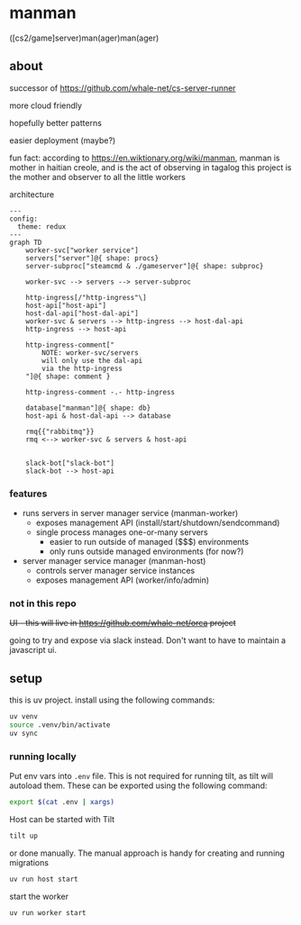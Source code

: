 # manman
([cs2/game]server)man(ager)man(ager)


## about

successor of https://github.com/whale-net/cs-server-runner

more cloud friendly

hopefully better patterns

easier deployment (maybe?)

fun fact: according to https://en.wiktionary.org/wiki/manman, manman is mother in haitian creole, and is the act of observing in tagalog
this project is the mother and observer to all the little workers

architecture
```mermaid
---
config:
  theme: redux
---
graph TD
    worker-svc["worker service"]
    servers["server"]@{ shape: procs}
    server-subproc["steamcmd & ./gameserver"]@{ shape: subproc}

    worker-svc --> servers --> server-subproc

    http-ingress[/"http-ingress"\]
    host-api["host-api"]
    host-dal-api["host-dal-api"]
    worker-svc & servers --> http-ingress --> host-dal-api
    http-ingress --> host-api

    http-ingress-comment["
        NOTE: worker-svc/servers
        will only use the dal-api
        via the http-ingress
    "]@{ shape: comment }

    http-ingress-comment -.- http-ingress

    database["manman"]@{ shape: db}
    host-api & host-dal-api --> database

    rmq{{"rabbitmq"}}
    rmq <--> worker-svc & servers & host-api


    slack-bot["slack-bot"]
    slack-bot --> host-api

```

### features

- runs servers in server manager service (manman-worker)
    - exposes management API (install/start/shutdown/sendcommand)
    - single process manages one-or-many servers
        - easier to run outside of managed ($$$) environments
        - only runs outside managed environments (for now?)
- server manager service manager (manman-host)
    - controls server manager service instances
    - exposes management API (worker/info/admin)

### not in this repo
~~UI - this will live in https://github.com/whale-net/orca project~~


going to try and expose via slack instead. Don't want to have to maintain a javascript ui.



## setup

this is uv project. install using the following commands:
```bash
uv venv
source .venv/bin/activate
uv sync
```


### running locally

Put env vars into `.env` file.
This is not required for running tilt, as tilt will autoload them.
These can be exported using the following command:
```bash
export $(cat .env | xargs)
```

Host can be started with Tilt
```bash
tilt up
```

or done manually.
The manual approach is handy for creating and running migrations
```bash
uv run host start
```

start the worker
```bash
uv run worker start
```
